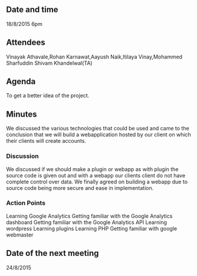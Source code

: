 ## Date and time
18/8/2015 
6pm
## Attendees
Vinayak Athavale,Rohan Karnawat,Aayush Naik,Itilaya Vinay,Mohammed Sharfuddin
Shivam Khandelwal(TA)
## Agenda
To get a better idea of the project.
## Minutes
We discussed the various technologies that could be used and came to the conclusion that we will build a webapplication hosted by our client on which their clients will create accounts.
### Discussion
We discussed if we should make a plugin or webapp as with plugin the source code is given out and with a webapp our clients client do not have complete control over data.
We finally agreed on building a webapp due to source code being more secure and ease in implementation.
### Action Points
Learning Google Analytics
	Getting familiar with the Google Analytics dashboard
	Getting familiar with the Google Analytics API
Learning wordpress
	Learning plugins
Learning PHP
Getting familiar with google webmaster

## Date of the next meeting
24/8/2015

